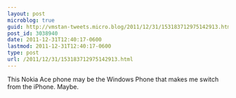 ```yaml
---
layout: post
microblog: true
guid: http://vmstan-tweets.micro.blog/2011/12/31/153183712975142913.html
post_id: 3038940
date: 2011-12-31T12:40:17-0600
lastmod: 2011-12-31T12:40:17-0600
type: post
url: /2011/12/31/153183712975142913.html
---
```

This Nokia Ace phone may be the Windows Phone that makes me switch from the iPhone. Maybe.

